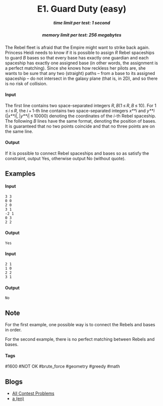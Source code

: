 <h1 style='text-align: center;'> E1. Guard Duty (easy)</h1>

<h5 style='text-align: center;'>time limit per test: 1 second</h5>
<h5 style='text-align: center;'>memory limit per test: 256 megabytes</h5>

The Rebel fleet is afraid that the Empire might want to strike back again. Princess Heidi needs to know if it is possible to assign *R* Rebel spaceships to guard *B* bases so that every base has exactly one guardian and each spaceship has exactly one assigned base (in other words, the assignment is a perfect matching). Since she knows how reckless her pilots are, she wants to be sure that any two (straight) paths – from a base to its assigned spaceship – do not intersect in the galaxy plane (that is, in 2D), and so there is no risk of collision.

#### Input

The first line contains two space-separated integers *R*, *B*(1 ≤ *R*, *B* ≤ 10). For 1 ≤ *i* ≤ *R*, the *i* + 1-th line contains two space-separated integers *x**i* and *y**i* (|*x**i*|, |*y**i*| ≤ 10000) denoting the coordinates of the *i*-th Rebel spaceship. The following *B* lines have the same format, denoting the position of bases. It is guaranteed that no two points coincide and that no three points are on the same line.

#### Output

If it is possible to connect Rebel spaceships and bases so as satisfy the constraint, output Yes, otherwise output No (without quote).

## Examples

#### Input


```text
3 3  
0 0  
2 0  
3 1  
-2 1  
0 3  
2 2  

```
#### Output


```text
Yes  

```
#### Input


```text
2 1  
1 0  
2 2  
3 1  

```
#### Output


```text
No  

```
## Note

For the first example, one possible way is to connect the Rebels and bases in order.

For the second example, there is no perfect matching between Rebels and bases.



#### Tags 

#1600 #NOT OK #brute_force #geometry #greedy #math 

## Blogs
- [All Contest Problems](../Helvetic_Coding_Contest_2018_online_mirror_(teams_allowed,_unrated).md)
- [a (en)](../blogs/a_(en).md)
